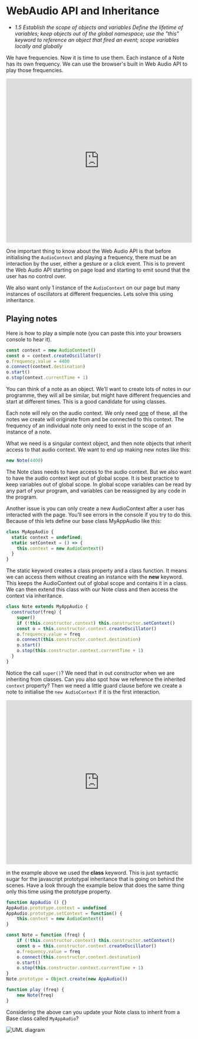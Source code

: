# WebAudio API and Inheritance

*   _1.5 Establish the scope of objects and variables Define the lifetime of variables; keep objects out of the global namespace; use the "this" keyword to reference an object that fired an event; scope variables locally and globally_

We have frequencies. Now it is time to use them. Each instance of a Note has its own frequency. We can use the browser's built in Web Audio API to play those frequencies.

<iframe src="https://docs.google.com/presentation/d/e/2PACX-1vS1_P6OsA3IvG1e846cusmYDqydZ7GTiI0uMwAWsP6RPwFoX8V3y45jzOsa4JvG6APcn0NJnZKkXq4N/embed?start=false&loop=true&delayms=3000" frameborder="0" width="100%" height="444" allowfullscreen="true" mozallowfullscreen="true" webkitallowfullscreen="true"></iframe>

One important thing to know about the Web Audio API is that before initialising the `AudioContext` and playing a frequency, there must be an interaction by the user, either a gesture or a click event. This is to prevent the Web Audio API starting on page load and starting to emit sound that the user has no control over.

We also want only 1 instance of the `AudioContext` on our page but many instances of oscillators at different frequencies. Lets solve this using inheritance.

## Playing notes

Here is how to play a simple note (you can paste this into your browsers console to hear it).
```javascript
const context = new AudioContext()
const o = context.createOscillator()
o.frequency.value = 4400
o.connect(context.destination)
o.start()
o.stop(context.currentTime + 1)
```
You can think of a note as an object. We’ll want to create lots of notes in our programme, they will all be similar, but might have different frequencies and start at different times. This is a good candidate for using classes.

Each note will rely on the audio context. We only need <u>one</u> of these, all the notes we create will originate from and be connected to this context. The frequency of an individual note only need to exist in the scope of an instance of a note.

What we need is a singular context object, and then note objects that inherit access to that audio context. We want to end up making new notes like this:
```javascript
new Note(4400)
```
The Note class needs to have access to the audio context. But we also want to have the audio context kept out of global scope. It is best practice to keep variables out of global scope. In global scope variables can be read by any part of your program, and variables can be reassigned by any code in the program.

Another issue is you can only create a new AudioContext after a user has interacted with the page. You’ll see errors in the console if you try to do this. Because of this lets define our base class MyAppAudio like this:
```javascript
class MyAppAudio {
  static context = undefined;
  static setContext = () => {
    this.context = new AudioContext()
  }
}
```
The static keyword creates a class property and a class function. It means we can access them without creating an instance with the **new** keyword. This keeps the AudioContext out of global scope and contains it in a class. We can then extend this class with our Note class and then access the context via inheritance.
```javascript
class Note extends MyAppAudio {
  constructor(freq) {
    super()
    if (!this.constructor.context) this.constructor.setContext()
    const o = this.constructor.context.createOscillator()
    o.frequency.value = freq
    o.connect(this.constructor.context.destination)
    o.start()
    o.stop(this.constructor.context.currentTime + 1)
  }
}
```
Notice the call `super()`? We need that in out constructor when we are inheriting from classes. Can you also spot how we reference the inherited `context` property? Then we need a little guard clause before we create a note to initialise the `new AudioContext` if it is the first interaction.

<iframe src="https://docs.google.com/presentation/d/e/2PACX-1vTpt_GcwPW3lISEoKCt0fDUykw0MShTJH-dbL7BI_4NcM6nsuS0YzgVdbtK-gE6PSK5-1OODOgZJY75/embed?start=false&amp;loop=true&amp;delayms=3000" frameborder="0" width="100%" height="444" allowfullscreen="true" mozallowfullscreen="true" webkitallowfullscreen="true"></iframe>

in the example above we used the **class** keyword. This is just syntactic sugar for the javascript prototypal inheritance that is going on behind the scenes. Have a look through the example below that does the same thing only this time using the prototype property.
```javascript
function AppAudio () {}
AppAudio.prototype.context = undefined
AppAudio.prototype.setContext = function() {
	this.context = new AudioContext()
}

const Note = function (freq) {
	if (!this.constructor.context) this.constructor.setContext()
	const o = this.constructor.context.createOscillator()
	o.frequency.value = freq
	o.connect(this.constructor.context.destination)
	o.start()
	o.stop(this.constructor.context.currentTime + 1)
}
Note.prototype = Object.create(new AppAudio())

function play (freq) {
	new Note(freq)
}
```
Considering the above can you update your Note class to inherit from a Base class called `MyAppAudio`?

![UML diagram](https://user-images.githubusercontent.com/4499581/87775791-930e8d80-c81e-11ea-8b28-52faf685311d.png)